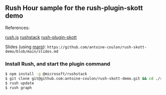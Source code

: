 ## Rush Hour sample for the rush-plugin-skott demo

References:

[rush.js](https://rushjs.io) 
[rushstack](https://rushstack.io)
[rush-plugin-skott](https://github.com/antoine-coulon/krush)

Slides (using [marp](https://marp.app)): `https://github.com/antoine-coulon/rush-skott-demo/blob/main/slides.md`


### Install Rush, and start the plugin command

```bash
$ npm install -g @microsoft/rushstack
$ git clone git@github.com:antoine-coulon/rush-skott-demo.git && cd ./rush-demo
$ rush update
$ rush graph
```